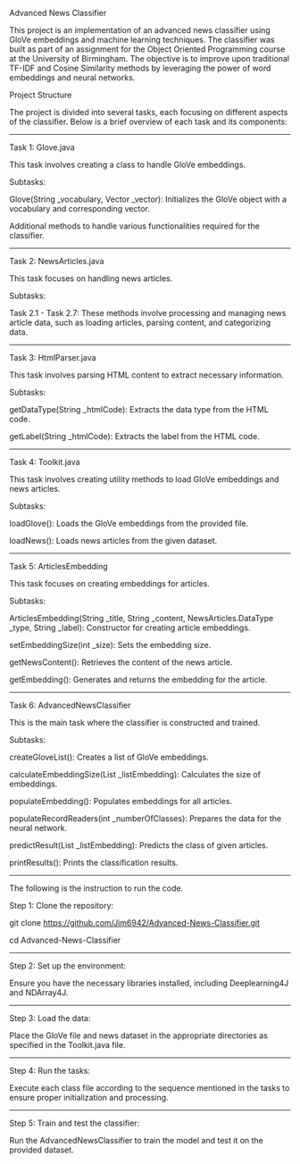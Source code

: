 Advanced News Classifier

This project is an implementation of an advanced news classifier using GloVe embeddings and machine learning techniques. The classifier was built as part of an assignment for the Object Oriented Programming course at the University of Birmingham. The objective is to improve upon traditional TF-IDF and Cosine Similarity methods by leveraging the power of word embeddings and neural networks.

Project Structure

The project is divided into several tasks, each focusing on different aspects of the classifier. Below is a brief overview of each task and its components:


---------------------------------------------------------------------------------------------------------------------------------------------------------------------
Task 1: Glove.java

This task involves creating a class to handle GloVe embeddings.

Subtasks:

Glove(String _vocabulary, Vector _vector): Initializes the GloVe object with a vocabulary and corresponding vector.

Additional methods to handle various functionalities required for the classifier.


---------------------------------------------------------------------------------------------------------------------------------------------------------------------
Task 2: NewsArticles.java

This task focuses on handling news articles.

Subtasks:

Task 2.1 - Task 2.7: These methods involve processing and managing news article data, such as loading articles, parsing content, and categorizing data.


---------------------------------------------------------------------------------------------------------------------------------------------------------------------
Task 3: HtmlParser.java

This task involves parsing HTML content to extract necessary information.

Subtasks:

getDataType(String _htmlCode): Extracts the data type from the HTML code.

getLabel(String _htmlCode): Extracts the label from the HTML code.


---------------------------------------------------------------------------------------------------------------------------------------------------------------------
Task 4: Toolkit.java

This task involves creating utility methods to load GloVe embeddings and news articles.

Subtasks:

loadGlove(): Loads the GloVe embeddings from the provided file.

loadNews(): Loads news articles from the given dataset.

---------------------------------------------------------------------------------------------------------------------------------------------------------------------
Task 5: ArticlesEmbedding

This task focuses on creating embeddings for articles.

Subtasks:

ArticlesEmbedding(String _title, String _content, NewsArticles.DataType _type, String _label): Constructor for creating article embeddings.

setEmbeddingSize(int _size): Sets the embedding size.

getNewsContent(): Retrieves the content of the news article.

getEmbedding(): Generates and returns the embedding for the article.


---------------------------------------------------------------------------------------------------------------------------------------------------------------------
Task 6: AdvancedNewsClassifier

This is the main task where the classifier is constructed and trained.

Subtasks:

createGloveList(): Creates a list of GloVe embeddings.

calculateEmbeddingSize(List<ArticlesEmbedding> _listEmbedding): Calculates the size of embeddings.

populateEmbedding(): Populates embeddings for all articles.

populateRecordReaders(int _numberOfClasses): Prepares the data for the neural network.

predictResult(List<ArticlesEmbedding> _listEmbedding): Predicts the class of given articles.

printResults(): Prints the classification results.

---------------------------------------------------------------------------------------------------------------------------------------------------------------------
The following is the instruction to run the code.

Step 1: Clone the repository:

git clone https://github.com/Jim6942/Advanced-News-Classifier.git

cd Advanced-News-Classifier

---------------------------------------------------------------------------------------------------------------------------------------------------------------------
Step 2: Set up the environment:

Ensure you have the necessary libraries installed, including Deeplearning4J and NDArray4J.

---------------------------------------------------------------------------------------------------------------------------------------------------------------------
Step 3: Load the data:

Place the GloVe file and news dataset in the appropriate directories as specified in the Toolkit.java file.

---------------------------------------------------------------------------------------------------------------------------------------------------------------------
Step 4: Run the tasks:

Execute each class file according to the sequence mentioned in the tasks to ensure proper initialization and processing.

---------------------------------------------------------------------------------------------------------------------------------------------------------------------
Step 5: Train and test the classifier:

Run the AdvancedNewsClassifier to train the model and test it on the provided dataset.

